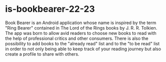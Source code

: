 # is-bookbearer-22-23
Book Bearer is an Android application whose name is inspired by the term "Ring Bearer" contained in The Lord of the Rings books by J. R. R. Tolkien. The app was born to  allow avid readers to choose new books to read with the help of professional critics and other consumers. There is also the possibility to add books to the "already read" list and to the "to be read" list in order to not only being able to keep track of your reading journey but also create a profile to share with others.

